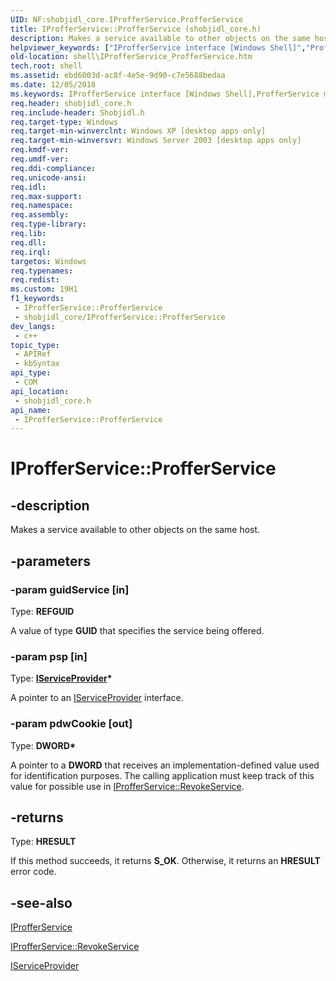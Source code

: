 ```yaml
---
UID: NF:shobjidl_core.IProfferService.ProfferService
title: IProfferService::ProfferService (shobjidl_core.h)
description: Makes a service available to other objects on the same host.
helpviewer_keywords: ["IProfferService interface [Windows Shell]","ProfferService method","IProfferService.ProfferService","IProfferService::ProfferService","ProfferService","ProfferService method [Windows Shell]","ProfferService method [Windows Shell]","IProfferService interface","inet_IProfferService_ProfferService","shell.IProfferService_ProfferService","shobjidl_core/IProfferService::ProfferService"]
old-location: shell\IProfferService_ProfferService.htm
tech.root: shell
ms.assetid: ebd6003d-ac8f-4e5e-9d90-c7e5688bedaa
ms.date: 12/05/2018
ms.keywords: IProfferService interface [Windows Shell],ProfferService method, IProfferService.ProfferService, IProfferService::ProfferService, ProfferService, ProfferService method [Windows Shell], ProfferService method [Windows Shell],IProfferService interface, inet_IProfferService_ProfferService, shell.IProfferService_ProfferService, shobjidl_core/IProfferService::ProfferService
req.header: shobjidl_core.h
req.include-header: Shobjidl.h
req.target-type: Windows
req.target-min-winverclnt: Windows XP [desktop apps only]
req.target-min-winversvr: Windows Server 2003 [desktop apps only]
req.kmdf-ver: 
req.umdf-ver: 
req.ddi-compliance: 
req.unicode-ansi: 
req.idl: 
req.max-support: 
req.namespace: 
req.assembly: 
req.type-library: 
req.lib: 
req.dll: 
req.irql: 
targetos: Windows
req.typenames: 
req.redist: 
ms.custom: 19H1
f1_keywords:
 - IProfferService::ProfferService
 - shobjidl_core/IProfferService::ProfferService
dev_langs:
 - c++
topic_type:
 - APIRef
 - kbSyntax
api_type:
 - COM
api_location:
 - shobjidl_core.h
api_name:
 - IProfferService::ProfferService
---
```


# IProfferService::ProfferService


## -description

Makes a service available to other objects on the same host.

## -parameters

### -param guidService [in]

Type: <b>REFGUID</b>

A value of type <b>GUID</b> that specifies the service being offered.

### -param psp [in]

Type: <b><a href="/previous-versions/windows/internet-explorer/ie-developer/platform-apis/cc678965(v=vs.85)">IServiceProvider</a>*</b>

A pointer to an <a href="/previous-versions/windows/internet-explorer/ie-developer/platform-apis/cc678965(v=vs.85)">IServiceProvider</a> interface.

### -param pdwCookie [out]

Type: <b>DWORD*</b>

A pointer to a <b>DWORD</b> that receives an implementation-defined value used for identification purposes. The calling application must keep track of this value for possible use in <a href="/windows/desktop/api/shobjidl_core/nf-shobjidl_core-iprofferservice-revokeservice">IProfferService::RevokeService</a>.

## -returns

Type: <b>HRESULT</b>

If this method succeeds, it returns <b xmlns:loc="http://microsoft.com/wdcml/l10n">S_OK</b>. Otherwise, it returns an <b xmlns:loc="http://microsoft.com/wdcml/l10n">HRESULT</b> error code.

## -see-also

<a href="/windows/desktop/api/shobjidl_core/nn-shobjidl_core-iprofferservice">IProfferService</a>



<a href="/windows/desktop/api/shobjidl_core/nf-shobjidl_core-iprofferservice-revokeservice">IProfferService::RevokeService</a>



<a href="/previous-versions/windows/internet-explorer/ie-developer/platform-apis/cc678965(v=vs.85)">IServiceProvider</a>

